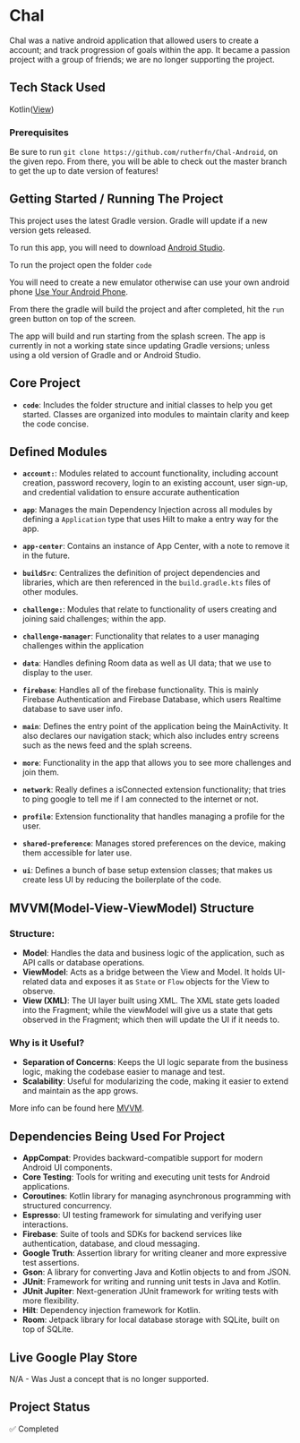# Chal

Chal was a native android application that allowed users to create a account; and track progression of goals within the app. It became a passion project with a group of friends; we are no longer supporting the project. 

## Tech Stack Used

Kotlin([View](https://kotlinlang.org))

### Prerequisites

Be sure to run `git clone https://github.com/rutherfn/Chal-Android`, on the given repo. From there, you will be able to check out the master branch to get the up to date version of features!

## Getting Started / Running The Project

This project uses the latest Gradle version. Gradle will update if a new version gets released.

To run this app, you will need to download [Android Studio](https://developer.android.com/studio).

To run the project open the folder `code`

You will need to create a new emulator otherwise can use your own android phone [Use Your Android Phone](https://javatutorial.net/connect-android-device-android-studio).

From there the gradle will build the project and after completed, hit the `run` green button on top of the screen.

The app will build and run starting from the splash screen. The app is currently in not a working state since updating Gradle versions; unless using a old version of Gradle and or Android Studio.

## Core Project

- **`code`**: Includes the folder structure and initial classes to help you get started. Classes are organized into modules to maintain clarity and keep the code concise.

## Defined Modules

- **`account:`**: Modules related to account functionality, including account creation, password recovery, login to an existing account, user sign-up, and credential validation to ensure accurate authentication

- **`app`**: Manages the main Dependency Injection across all modules by defining a `Application` type that uses Hilt to make a entry way for the app.
- **`app-center`**: Contains an instance of App Center, with a note to remove it in the future.
- **`buildSrc`**: Centralizes the definition of project dependencies and libraries, which are then referenced in the `build.gradle.kts` files of other modules.
- **`challenge:`**: Modules that relate to functionality of users creating and joining said challenges; within the app.
- **`challenge-manager`**: Functionality that relates to a user managing challenges within the application
- **`data`**: Handles defining Room data as well as UI data; that we use to display to the user.
- **`firebase`**: Handles all of the firebase functionality. This is mainly Firebase Authentication and Firebase Database, which users Realtime database to save user info.
- **`main`**: Defines the entry point of the application being the MainActivity. It also declares our navigation stack; which also includes entry screens such as the news feed and the splah screens.
- **`more`**: Functionality in the app that allows you to see more challenges and join them.
- **`network`**: Really defines a isConnected extension functionality; that tries to ping google to tell me if I am connected to the internet or not.
- **`profile`**: Extension functionality that handles managing a profile for the user.
- **`shared-preference`**: Manages stored preferences on the device, making them accessible for later use.
- **`ui`**: Defines a bunch of base setup extension classes; that makes us create less UI by reducing the boilerplate of the code.

## MVVM(Model-View-ViewModel) Structure

### Structure:

- **Model**: Handles the data and business logic of the application, such as API calls or database operations.
- **ViewModel**: Acts as a bridge between the View and Model. It holds UI-related data and exposes it as `State` or `Flow` objects for the View to observe.
- **View (XML)**: The UI layer built using XML. The XML state gets loaded into the Fragment; while the viewModel will give us a state that gets observed in the Fragment; which then will update the UI if it needs to.

### Why is it Useful?

- **Separation of Concerns**: Keeps the UI logic separate from the business logic, making the codebase easier to manage and test.
- **Scalability**: Useful for modularizing the code, making it easier to extend and maintain as the app grows.

More info can be found here [MVVM](https://developer.android.com/codelabs/basic-android-kotlin-compose-viewmodel-and-state#0).

## Dependencies Being Used For Project

- **AppCompat**: Provides backward-compatible support for modern Android UI components.
- **Core Testing**: Tools for writing and executing unit tests for Android applications.
- **Coroutines**: Kotlin library for managing asynchronous programming with structured concurrency.
- **Espresso**: UI testing framework for simulating and verifying user interactions.
- **Firebase**: Suite of tools and SDKs for backend services like authentication, database, and cloud messaging.
- **Google Truth**: Assertion library for writing cleaner and more expressive test assertions.
- **Gson**: A library for converting Java and Kotlin objects to and from JSON.
- **JUnit**: Framework for writing and running unit tests in Java and Kotlin.
- **JUnit Jupiter**: Next-generation JUnit framework for writing tests with more flexibility.
- **Hilt**: Dependency injection framework for Kotlin.
- **Room**: Jetpack library for local database storage with SQLite, built on top of SQLite.

## Live Google Play Store

N/A - Was Just a concept that is no longer supported.

## Project Status

:white_check_mark: Completed

